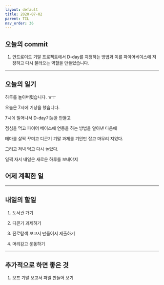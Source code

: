 ```yaml
---
layout: default
title: 2020-07-02
parent: TIL
nav_order: 36
---
```


## 오늘의 commit

1. 안드로이드 기말 프로젝트에서 D-day를 지정하는 방법과 이를 파이어베이스에 저장하고 다시 불러오는 역할을 만들었습니다.

---

## 오늘의 일기

하루를 놀아버렸습니다. ㅠㅜ

오늘은 7시에 기상을 했습니다.

7시에 일어나서 D-day기능을 만들고 

점심을 먹고 파이어 베이스에 연동을 하는 방법을 알아낸 다음에 

테마를 살짝 꾸미고 디콘기 기말 과제를 기안만 잡고 마무리 지었다.

그리고 저녁 먹고 다시 놀았다.

일찍 자서 내일은 새로운 하루를 보내야지

## 어제 계획한 일

---

## 내일의 할일

1. 도서관 가기

2. 디콘기 과제하기

3. 진로탐색 보고서 만들어서 제출하기

4. 머리감고 운동하기

---

## 추가적으로 하면 좋은 것

1. 모프 기말 보고서 파일 만들어 보기